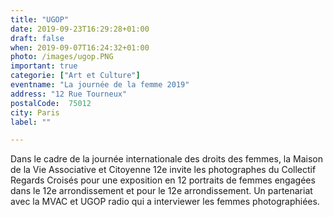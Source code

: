 ```yaml
---
title: "UGOP"
date: 2019-09-23T16:29:28+01:00
draft: false
when: 2019-09-07T16:24:32+01:00
photo: /images/ugop.PNG
important: true
categorie: ["Art et Culture"]
eventname: "La journée de la femme 2019"
address: "12 Rue Tourneux"
postalCode:  75012
city: Paris
label: ""

---
```


Dans le cadre de la journée internationale des droits des femmes, la Maison de la Vie Associative et Citoyenne 12e invite les photographes du Collectif Regards Croisés pour une exposition en 12 portraits de femmes engagées dans le 12e arrondissement et pour le 12e arrondissement. Un partenariat avec la MVAC et UGOP radio qui a interviewer les femmes photographiées.